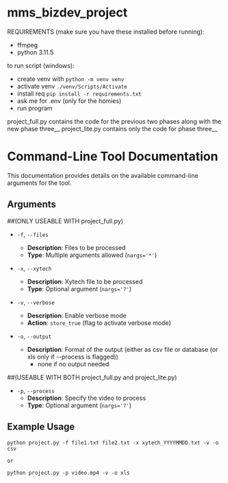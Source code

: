 # mms_bizdev_project

REQUIREMENTS (make sure you have these installed before running):
- ffmpeg
- python 3.11.5

to run script (windows):
- create venv with `python -m venv venv`
- activate venv `./venv/Scripts/Activate`
- install req `pip install -r requirements.txt`
- ask me for .env (only for the homies)
- run program

project_full.py contains the code for the previous two phases along with the new phase three__
project_lite.py contains only the code for phase three__

# Command-Line Tool Documentation

This documentation provides details on the available command-line arguments for the tool.

## Arguments 
##(ONLY USEABLE WITH project_full.py)

- `-f`, `--files`
  - **Description**: Files to be processed
  - **Type**: Multiple arguments allowed (`nargs='*'`)
  
- `-x`, `--xytech`
  - **Description**: Xytech file to be processed
  - **Type**: Optional argument (`nargs='?'`)

- `-v`, `--verbose`
  - **Description**: Enable verbose mode
  - **Action**: `store_true` (flag to activate verbose mode)

- `-o`, `--output`
  - **Description**: Format of the output (either as csv file or database (or xls only if --process is flagged))
    - none if no output needed

##(USEABLE WITH BOTH project_full.py and project_lite.py)

- `-p`, `--process`
  - **Description**: Specify the video to process
  - **Type**: Optional argument (`nargs='?'`)

## Example Usage

```shell
python project.py -f file1.txt file2.txt -x xytech_YYYYMMDD.txt -v -o csv

or

python project.py -p video.mp4 -v -o xls

